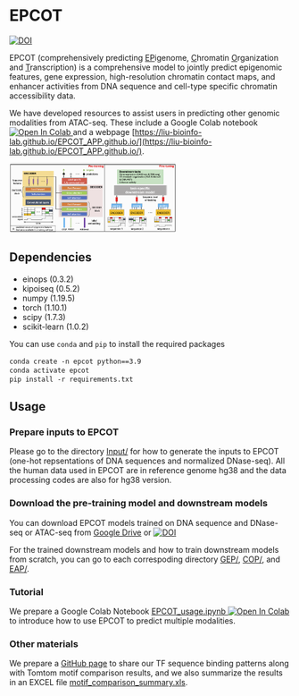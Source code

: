 # EPCOT

[![DOI](https://zenodo.org/badge/DOI/10.5281/zenodo.7485616.svg)](https://doi.org/10.5281/zenodo.7485616)
<!-- [![figshare](https://a11ybadges.com/badge?logo=figshare)](https://doi.org/10.6084/m9.figshare.22731623.v1) -->


EPCOT (comprehensively predicting <ins>EP</ins>igenome, <ins>C</ins>hromatin <ins>O</ins>rganization and <ins>T</ins>ranscription) is a comprehensive model to jointly predict epigenomic features, gene expression, high-resolution chromatin contact maps, and enhancer activities from DNA sequence and cell-type specific chromatin accessibility data. 

We have developed resources to assist users in predicting other genomic modalities from ATAC-seq. These include a Google Colab notebook
<a target="_blank" href="https://colab.research.google.com/github/liu-bioinfo-lab/EPCOT/blob/main/gradio.ipynb">
  <img src="https://colab.research.google.com/assets/colab-badge.svg" alt="Open In Colab"/>
</a>
and a webpage [https://liu-bioinfo-lab.github.io/EPCOT_APP.github.io/](https://liu-bioinfo-lab.github.io/EPCOT_APP.github.io/).



<img
  src="Data/model.png"
  title=""
  style="display: inline-block; margin: 0 auto; max-width: 300px">
  
 ## Dependencies
* einops (0.3.2)
* kipoiseq (0.5.2)
* numpy (1.19.5)
* torch (1.10.1)
* scipy (1.7.3)
* scikit-learn (1.0.2)

You can use ```conda``` and ```pip``` to install the required packages
```
conda create -n epcot python==3.9
conda activate epcot
pip install -r requirements.txt
```
  

 ## Usage

### Prepare inputs to EPCOT
Please go to the directory [Input/](https://github.com/liu-bioinfo-lab/EPCOT/tree/main/Input) for how to generate the inputs to EPCOT (one-hot repsentations of DNA sequences and normalized DNase-seq).  All the human data used in EPCOT are in reference genome hg38 and the data processing codes are also for hg38 version.

### Download the pre-training model and downstream models
You can download EPCOT models trained on DNA sequence and DNase-seq or ATAC-seq from [Google Drive](https://drive.google.com/drive/folders/1gsveyTgYwlXK5Ntnx5nLKSzIW3JvxLse?usp=share_link) or [![DOI](https://zenodo.org/badge/DOI/10.5281/zenodo.7485616.svg)](https://doi.org/10.5281/zenodo.7485616)


For the trained downstream models and how to train downstream models from scratch, you can go to each correspoding directory [GEP/](https://github.com/liu-bioinfo-lab/EPCOT/tree/main/GEP), [COP/](https://github.com/liu-bioinfo-lab/EPCOT/tree/main/COP), and [EAP/](https://github.com/liu-bioinfo-lab/EPCOT/tree/main/EAP).


### Tutorial
We prepare a Google Colab Notebook [<u>EPCOT_usage.ipynb </u>](https://github.com/liu-bioinfo-lab/EPCOT/tree/main/EPCOT_usage.ipynb)
<a target="_blank" href="https://github.com/liu-bioinfo-lab/EPCOT/tree/main/EPCOT_usage.ipynb">
  <img src="https://colab.research.google.com/assets/colab-badge.svg" alt="Open In Colab"/>
</a>
to introduce how to use EPCOT to predict multiple modalities.

### Other materials
We prepare a [GitHub page](https://zzh24zzh.github.io/epcot.github.io/) to share our TF sequence binding patterns along with Tomtom motif comparison results, and we also summarize the results in an EXCEL file [motif_comparison_summary.xls](https://github.com/liu-bioinfo-lab/EPCOT/blob/main/Data/motif_comparison_summary.xls).
